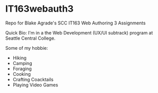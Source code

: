 # IT163webauth3
Repo for Blake Agrade's SCC IT163 Web Authoring 3 Assignments

Quick Bio: I'm in a the Web Development (UX/UI subtrack) program at Seattle Central College.

Some of my hobbie:
  - Hiking
  - Camping
  - Foraging
  - Cooking 
  - Crafting Coacktails
  - Playing Video Games
